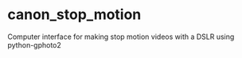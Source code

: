# canon_stop_motion
Computer interface for making stop motion videos with a DSLR using python-gphoto2
